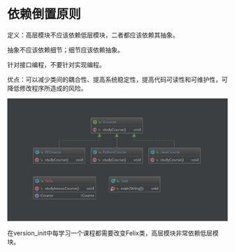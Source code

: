 # 依赖倒置原则

定义：高层模块不应该依赖低层模块，二者都应该依赖其抽象。

抽象不应该依赖细节；细节应该依赖抽象。

针对接口编程，不要针对实现编程。

优点：可以减少类间的耦合性、提高系统稳定性，提高代码可读性和可维护性，可降低修改程序所造成的风险。

![依赖倒置原则-代码类图](pic/依赖倒置原则-代码类图.png)

在version_init中每学习一个课程都需要改变Felix类，高层模块非常依赖低层模块。